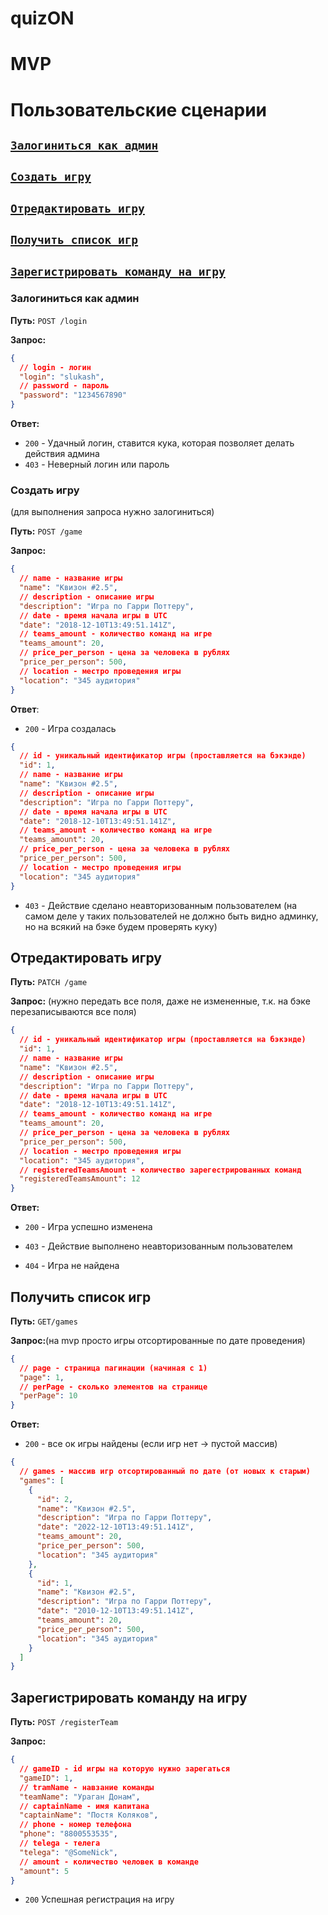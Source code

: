 # quizON

# MVP

# Пользовательские сценарии

## [`Залогиниться как админ`](#залогиниться-как-админ)

## [`Создать игру`](#создать-игру)

## [`Отредактировать игру`](#отредактировать-игру)

## [`Получить список игр`](#получить-список-игр)

## [`Зарегистрировать команду на игру`](#зарегистрировать-команду-на-игру)

### Залогиниться как админ

**Путь:** `POST /login`

**Запрос:**

```json
{
  // login - логин
  "login": "slukash",
  // password - пароль
  "password": "1234567890"
}
```

**Ответ:**

- `200` - Удачный логин, ставится кука, которая позволяет делать действия админа
- `403` - Неверный логин или пароль

### Создать игру 
(для выполнения запроса нужно залогиниться)

**Путь:** `POST /game`

**Запрос:**

```json
{
  // name - название игры
  "name": "Квизон #2.5",
  // description - описание игры
  "description": "Игра по Гарри Поттеру",
  // date - время начала игры в UTC
  "date": "2018-12-10T13:49:51.141Z",
  // teams_amount - количество команд на игре
  "teams_amount": 20,
  // price_per_person - цена за человека в рублях
  "price_per_person": 500,
  // location - местро проведения игры
  "location": "345 аудитория"
}
```

**Ответ**:

- `200` - Игра создалась

```json
{
  // id - уникальный идентификатор игры (проставляется на бэкэнде)
  "id": 1,
  // name - название игры
  "name": "Квизон #2.5",
  // description - описание игры
  "description": "Игра по Гарри Поттеру",
  // date - время начала игры в UTC
  "date": "2018-12-10T13:49:51.141Z",
  // teams_amount - количество команд на игре
  "teams_amount": 20,
  // price_per_person - цена за человека в рублях
  "price_per_person": 500,
  // location - местро проведения игры
  "location": "345 аудитория"
}
```

- `403` - Действие сделано неавторизованным пользователем (на самом деле у таких пользователей не должно быть видно админку, но на всякий на бэке будем проверять куку)

## Отредактировать игру

**Путь:** `PATCH /game`

**Запрос:** (нужно передать все поля, даже не измененные, т.к. на бэке перезаписываются все поля)

```json
{
  // id - уникальный идентификатор игры (проставляется на бэкэнде)
  "id": 1,
  // name - название игры
  "name": "Квизон #2.5",
  // description - описание игры
  "description": "Игра по Гарри Поттеру",
  // date - время начала игры в UTC
  "date": "2018-12-10T13:49:51.141Z",
  // teams_amount - количество команд на игре
  "teams_amount": 20,
  // price_per_person - цена за человека в рублях
  "price_per_person": 500,
  // location - местро проведения игры
  "location": "345 аудитория",
  // registeredTeamsAmount - количество зарегестрированных команд
  "registeredTeamsAmount": 12
}
```

**Ответ:**

- `200` - Игра успешно изменена

- `403` - Действие выполнено неавторизованным пользователем

- `404` - Игра не найдена

## Получить список игр

**Путь:** `GET/games`

**Запрос:**(на mvp просто игры отсортированные по дате проведения)

```json
{
  // page - страница пагинации (начиная с 1)
  "page": 1,
  // perPage - сколько элементов на странице
  "perPage": 10
}
```

**Ответ:**

- `200` - все ок игры найдены (если игр нет -> пустой массив)

```json
{
  // games - массив игр отсортированный по дате (от новых к старым)
  "games": [
    {
      "id": 2,
      "name": "Квизон #2.5",
      "description": "Игра по Гарри Поттеру",
      "date": "2022-12-10T13:49:51.141Z",
      "teams_amount": 20,
      "price_per_person": 500,
      "location": "345 аудитория"
    },
    {
      "id": 1,
      "name": "Квизон #2.5",
      "description": "Игра по Гарри Поттеру",
      "date": "2010-12-10T13:49:51.141Z",
      "teams_amount": 20,
      "price_per_person": 500,
      "location": "345 аудитория"
    }
  ]
}
```

## Зарегистрировать команду на игру

**Путь:** `POST /registerTeam`

**Запрос:**

```json
{
  // gameID - id игры на которую нужно зарегаться
  "gameID": 1,
  // tramName - навзание команды
  "teamName": "Ураган Донам",
  // captainName - имя капитана
  "captainName": "Постя Коляков",
  // phone - номер телефона
  "phone": "8800553535",
  // telega - телега
  "telega": "@SomeNick",
  // amount - количество человек в команде
  "amount": 5
}
```

- `200` Успешная регистрация на игру